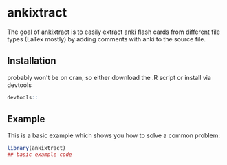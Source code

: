 
# ankixtract

<!-- badges: start -->
<!-- badges: end -->

The goal of ankixtract is to easily extract anki flash cards from different 
file types (LaTex mostly) by adding comments with anki to the source file.

## Installation

probably won't be on cran, so either download the .R script or 
install via devtools

``` r
devtools::
```

## Example

This is a basic example which shows you how to solve a common problem:

``` r
library(ankixtract)
## basic example code
```

